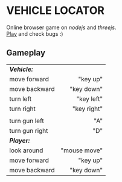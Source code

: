 
# VEHICLE LOCATOR 

Online browser game on *nodejs* and *threejs*.  
[Play](http://js.otrisovano.ru/tests/180316Locator/01) and check bugs :)


[](https://raw.githubusercontent.com/fire888/locator/master/jsScene/back.jpg )

Gameplay
------------ 
||| 
| -------------------- | ------------------:|
| **_Vehicle:_**       |                    |
| move forward         | "key up"           |
| move backward        | "key down"         |
| turn left            | "key left"         |
| turn right           | "key right"        |
| 	                   |                    |
|turn gun left         | "A"                |  
|turn gun right        | "D"                |  
| **_Player:_**        |                    |
|look around           | "mouse move"       |  
|move forward          | "key up"           |
|move backward         | "key down"         |
